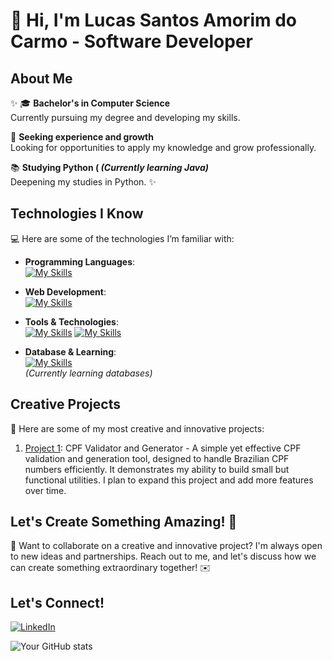 # 🐧 Hi, I'm Lucas Santos Amorim do Carmo - Software Developer

## About Me

✨ 🎓 **Bachelor's in Computer Science**  
Currently pursuing my degree and developing my skills.

🚀 **Seeking experience and growth**  
Looking for opportunities to apply my knowledge and grow professionally.

📚 **Studying Python ( *(Currently learning Java)***  
Deepening my studies in Python. ✨

## Technologies I Know

💻 Here are some of the technologies I’m familiar with:

- **Programming Languages**:  
  [![My Skills](https://skillicons.dev/icons?i=python)](https://skillicons.dev)
  
- **Web Development**:  
  [![My Skills](https://skillicons.dev/icons?i=html,css)](https://skillicons.dev)

- **Tools & Technologies**:  
  [![My Skills](https://skillicons.dev/icons?i=git,github,visualstudio)](https://skillicons.dev)
  [![My Skills](https://skillicons.dev/icons?i=git,github,visualstudio)](https://skillicons.dev)

- **Database & Learning**:  
  [![My Skills](https://skillicons.dev/icons?i=mysql)](https://skillicons.dev)  
  *(Currently learning databases)*

## Creative Projects

🎨 Here are some of my most creative and innovative projects:

1. [Project 1](https://github.com/LucasAmorim03/validador_gerador_cpf): CPF Validator and Generator - A simple yet effective CPF validation and generation tool, designed to handle Brazilian CPF numbers efficiently. It demonstrates my ability to build small but functional utilities. I plan to expand this project and add more features over time.

## Let's Create Something Amazing! 💫

💬 Want to collaborate on a creative and innovative project? I'm always open to new ideas and partnerships. Reach out to me, and let's discuss how we can create something extraordinary together! ✉️

## Let's Connect!

[![LinkedIn](https://img.shields.io/badge/-LinkedIn-0077B5?style=flat-square&logo=LinkedIn&logoColor=white&link=https://www.linkedin.com/in/lucasamorim12/)](https://www.linkedin.com/in/lucasamorim12/)

![Your GitHub stats](https://github-readme-stats.vercel.app/api?username=LucasAmorim03&rank_icon=percentile)
